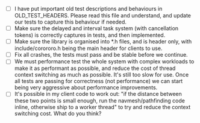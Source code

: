 - [ ] I have put important old test descriptions and behaviours in OLD_TEST_HEADERS. Please read this file and understand, and update our tests to capture this behaviour if needed.
- [ ] Make sure the delayed and interval task system (with cancellation tokens) is correctly captures in tests, and then implemented.
- [ ] Make sure the library is organised into *.h files, and is header only, with include/corororo.h being the main header for clients to use.
- [ ] Fix all crashes, the tests must pass and be stable before we continue.
- [ ] We must performance test the whole system with complex workloads to make it as performant as possible, and reduce the cost of thread context switching as much as possible. It's still too slow for use. Once all tests are passing for correctness (not performance) we can start being very aggressive about performance improvements.
- [ ] It's possible in my client code to work out: "if the distance between these two points is small enough, run the navmesh/pathfinding code inline, otherwise ship to a worker thread" to try and reduce the context switching cost. What do you think?
